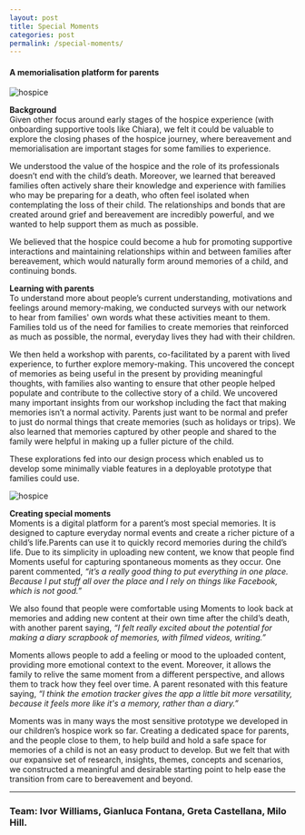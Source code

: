 ```yaml
---
layout: post
title: Special Moments
categories: post
permalink: /special-moments/
---
```

#### A memorialisation platform for parents

![hospice](/iw/images/moments.jpg)

**Background**  
Given other focus around early stages of the hospice experience (with onboarding supportive tools like Chiara), we felt it could be valuable to explore the closing phases of the hospice journey, where bereavement and memorialisation are important stages for some families to experience.

We understood the value of the hospice and the role of its professionals doesn’t end with the child’s death. Moreover, we learned that bereaved families often actively share their knowledge and experience with families who may be preparing for a death, who often feel isolated when contemplating the loss of their child. The relationships and bonds that are created around grief and bereavement are incredibly powerful, and we wanted to help support them as much as possible.

We believed that the hospice could become a hub for promoting supportive interactions and maintaining relationships within and between families after bereavement, which would naturally form around memories of a child, and continuing bonds. 

**Learning with parents**  
To understand more about people’s current understanding, motivations and feelings around memory-making, we conducted surveys with our network to hear from families' own words what these activities meant to them. Families told us of the need for families to create memories that reinforced as much as possible, the normal, everyday lives they had with their children. 

We then held a workshop with parents, co-facilitated by a parent with lived experience, to further explore memory-making. This uncovered the concept of memories as being useful in the present by providing meaningful thoughts, with families also wanting to ensure that other people helped populate and contribute to the collective story of a child. We uncovered many important insights from our workshop including the fact that making memories isn’t a normal activity. Parents just want to be normal and prefer to just do normal things that create memories (such as holidays or trips). We also learned that memories captured by other people and shared to the family were helpful in making up a fuller picture of the child.

These explorations fed into our design process which enabled us to develop some minimally viable features in a deployable prototype that families could use.


![hospice](/iw/images/sm.jpg)

**Creating special moments**  
Moments is a digital platform for a parent’s most special memories. It is designed to capture everyday normal events and create a richer picture of a child’s life.Parents can use it to quickly record memories during the child’s life. Due to its simplicity in uploading new content, we know that people find Moments useful for capturing spontaneous moments as they occur. One parent commented, *“it’s a really good thing to put everything in one place. Because I put stuff all over the place and I rely on things like Facebook, which is not good.”*

We also found that people were comfortable using Moments to look back at memories and adding new content at their own time after the child’s death, with another parent saying, *“I felt really excited about the potential for making a diary scrapbook of memories, with filmed videos, writing.”*

Moments allows people to add a feeling or mood to the uploaded content, providing more emotional context to the event. Moreover, it allows the family to relive the same moment from a different perspective, and allows them to track how they feel over time. A parent resonated with this feature saying, *“I think the emotion tracker gives the app a little bit more versatility, because it feels more like it's a memory, rather than a diary.”*

Moments was in many ways the most sensitive prototype we developed in our children’s hospice work so far. Creating a dedicated space for parents, and the people close to them, to help build and hold a safe space for memories of a child is not an easy product to develop. But we felt that with our expansive set of research, insights, themes, concepts and scenarios, we constructed a meaningful and desirable starting point to help ease the transition from care to bereavement and beyond.


---
### Team: Ivor Williams, Gianluca Fontana, Greta Castellana, Milo Hill.

